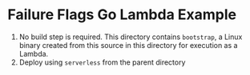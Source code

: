 # Failure Flags Go Lambda Example

1. No build step is required. This directory contains `bootstrap`, a Linux binary created from this source in this directory for execution as a Lambda.
2. Deploy using `serverless` from the parent directory
